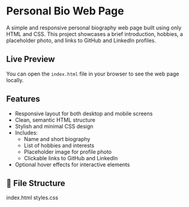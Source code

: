 # Personal Bio Web Page

A simple and responsive personal biography web page built using only HTML and CSS. This project showcases a brief introduction, hobbies, a placeholder photo, and links to GitHub and LinkedIn profiles.

## Live Preview

You can open the `index.html` file in your browser to see the web page locally.

## Features

- Responsive layout for both desktop and mobile screens
- Clean, semantic HTML structure
- Stylish and minimal CSS design
- Includes:
  - Name and short biography
  - List of hobbies and interests
  - Placeholder image for profile photo
  - Clickable links to GitHub and LinkedIn
- Optional hover effects for interactive elements

## 📁 File Structure

index.html
styles.css